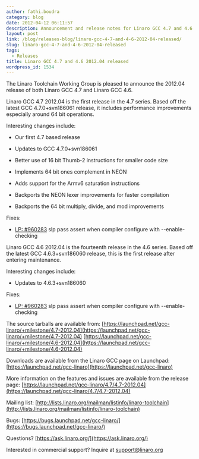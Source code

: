 ```yaml
---
author: fathi.boudra
category: blog
date: 2012-04-12 06:11:57
description: Announcement and release notes for Linaro GCC 4.7 and 4.6 2012.04
layout: post
link: /blog/releases-blog/linaro-gcc-4-7-and-4-6-2012-04-released/
slug: linaro-gcc-4-7-and-4-6-2012-04-released
tags:
  - Releases
title: Linaro GCC 4.7 and 4.6 2012.04 released
wordpress_id: 1534
---
```


The Linaro Toolchain Working Group is pleased to announce the 2012.04 release of both Linaro GCC 4.7 and Linaro GCC 4.6.

Linaro GCC 4.7 2012.04 is the first release in the 4.7 series. Based off the latest GCC 4.7.0+svn186061 release, it includes performance improvements especially around 64 bit operations.

Interesting changes include:

- Our first 4.7 based release

- Updates to GCC 4.7.0+svn186061

- Better use of 16 bit Thumb-2 instructions for smaller code size

- Implements 64 bit ones complement in NEON

- Adds support for the Armv6 saturation instructions

- Backports the NEON lexer improvements for faster compilation

- Backports the 64 bit multiply, divide, and mod improvements

Fixes:

- [LP: #960283](http://bugs.launchpad.net/bugs/960283) slp pass assert when compiler configure with --enable-checking

Linaro GCC 4.6 2012.04 is the fourteenth release in the 4.6 series. Based off the latest GCC 4.6.3+svn186060 release, this is the first release after entering maintenance.

Interesting changes include:

- Updates to 4.6.3+svn186060

Fixes:

- [LP: #960283](http://bugs.launchpad.net/bugs/960283) slp pass assert when compiler configure with --enable-checking

The source tarballs are available from:
[https://launchpad.net/gcc-linaro/+milestone/4.7-2012.04](https://launchpad.net/gcc-linaro/+milestone/4.7-2012.04)
[https://launchpad.net/gcc-linaro/+milestone/4.6-2012.04](https://launchpad.net/gcc-linaro/+milestone/4.6-2012.04)

Downloads are available from the Linaro GCC page on Launchpad:
[https://launchpad.net/gcc-linaro](https://launchpad.net/gcc-linaro)

More information on the features and issues are available from the release page:
[https://launchpad.net/gcc-linaro/4.7/4.7-2012.04](https://launchpad.net/gcc-linaro/4.7/4.7-2012.04)

Mailing list: [http://lists.linaro.org/mailman/listinfo/linaro-toolchain](http://lists.linaro.org/mailman/listinfo/linaro-toolchain)

Bugs: [https://bugs.launchpad.net/gcc-linaro/](https://bugs.launchpad.net/gcc-linaro/)

Questions? [https://ask.linaro.org/](https://ask.linaro.org/)

Interested in commercial support? Inquire at support@linaro.org
